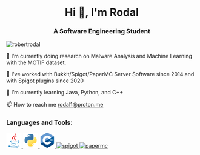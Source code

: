 <h1 align="center">Hi 👋, I'm Rodal</h1>
<h3 align="center">A Software Engineering Student</h3>
<p align="left"> <img src="https://komarev.com/ghpvc/?username=robertrodal&label=Profile%20views&color=0e75b6&style=flat" alt="robertrodal" /> </p>

🔭 I’m currently doing research on Malware Analysis and Machine Learning with the MOTIF dataset.

🔬 I've worked with Bukkit/Spigot/PaperMC Server Software since 2014 and with Spigot plugins since 2020

🌱 I’m currently learning Java, Python, and C++

📫 How to reach me rodal1@proton.me

<h3 align="left">Languages and Tools:</h3>
<p align="left">
<a href="https://www.java.com" target="_blank" rel="noreferrer"> <img src="https://raw.githubusercontent.com/devicons/devicon/master/icons/java/java-original.svg" alt="java" width="40" height="40"/> </a>
<a href="https://www.python.org" target="_blank" rel="noreferrer"> <img src="https://raw.githubusercontent.com/devicons/devicon/master/icons/python/python-original.svg" alt="python" width="40" height="40"/> </a>
<a href="https://www.cplusplus.com/" target="_blank" rel="noreferrer"> <img src="https://raw.githubusercontent.com/devicons/devicon/master/icons/cplusplus/cplusplus-original.svg" alt="cplusplus" width="40" height="40"/> </a>
<a href="https://www.spigotmc.org/" target="_blank" rel="noreferrer"> <img src="https://static.spigotmc.org/img/spigot.png" alt="spigot" width="40" height="40"/> </a>
<a href="https://www.linux.org/" target="_blank" rel="noreferrer"> <img src="https://cdn.jsdelivr.net/gh/devicons/devicon/icons/linux/linux-original.svg" alt="papermc" width="40" height="40"/> </a>
</p>
